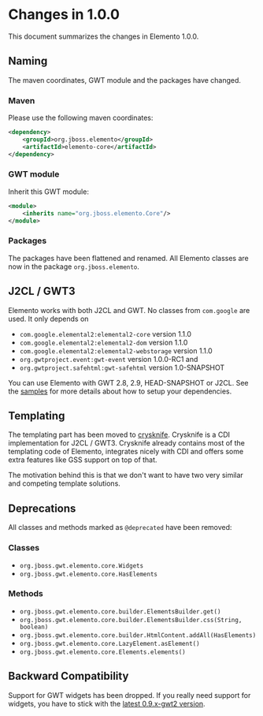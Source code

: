 # Changes in 1.0.0

This document summarizes the changes in Elemento 1.0.0.

## Naming

The maven coordinates, GWT module and the packages have changed.

### Maven

Please use the following maven coordinates:

```xml
<dependency>
    <groupId>org.jboss.elemento</groupId>
    <artifactId>elemento-core</artifactId>
</dependency>
```

### GWT module 

Inherit this GWT module:

```xml
<module>
    <inherits name="org.jboss.elemento.Core"/>
</module>
```

### Packages 

The packages have been flattened and renamed. All Elemento classes are now in the package `org.jboss.elemento`.

## J2CL / GWT3

Elemento works with both J2CL and GWT. No classes from `com.google` are used. It only depends on
                             
- `com.google.elemental2:elemental2-core` version 1.1.0
- `com.google.elemental2:elemental2-dom` version 1.1.0
- `com.google.elemental2:elemental2-webstorage` version 1.1.0
- `org.gwtproject.event:gwt-event` version 1.0.0-RC1 and 
- `org.gwtproject.safehtml:gwt-safehtml` version 1.0-SNAPSHOT

You can use Elemento with GWT 2.8, 2.9, HEAD-SNAPSHOT or J2CL. See the [samples](samples) for more details about how to setup your dependencies.

## Templating

The templating part has been moved to [crysknife](https://github.com/treblereel/crysknife/). Crysknife is a CDI implementation for J2CL / GWT3. Crysknife already contains most of the templating code of Elemento, integrates nicely with CDI and offers some extra features like GSS support on top of that.

The motivation behind this is that we don't want to have two very similar and competing template solutions.

## Deprecations

All classes and methods marked as `@deprecated` have been removed:

### Classes

- `org.jboss.gwt.elemento.core.Widgets`
- `org.jboss.gwt.elemento.core.HasElements`

### Methods

- `org.jboss.gwt.elemento.core.builder.ElementsBuilder.get()`
- `org.jboss.gwt.elemento.core.builder.ElementsBuilder.css(String, boolean)`
- `org.jboss.gwt.elemento.core.builder.HtmlContent.addAll(HasElements)`
- `org.jboss.gwt.elemento.core.LazyElement.asElement()`
- `org.jboss.gwt.elemento.core.Elements.elements()`

## Backward Compatibility

Support for GWT widgets has been dropped. If you really need support for widgets, you have to stick with the [latest 0.9.x-gwt2 version](https://search.maven.org/artifact/org.jboss.gwt.elemento/elemento-core/0.9.6-gwt2/gwt-lib).